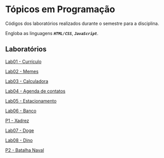 # Tópicos em Programação

Códigos dos laboratórios realizados durante o semestre para a disciplina.

Engloba as linguagens ***```HTML/CSS```***, ***```JavaScript```***.

## Laboratórios
[Lab01 - Currículo](https://h-ssiqueira.github.io/ProgramsCOLLEGE/TP/lab01)

[Lab02 - Memes](https://h-ssiqueira.github.io/ProgramsCOLLEGE/TP/lab02)

[Lab03 - Calculadora](https://h-ssiqueira.github.io/ProgramsCOLLEGE/TP/lab03)

[Lab04 - Agenda de contatos](https://h-ssiqueira.github.io/ProgramsCOLLEGE/TP/lab04)

[Lab05 - Estacionamento](https://h-ssiqueira.github.io/ProgramsCOLLEGE/TP/lab05)

[Lab06 - Banco](https://h-ssiqueira.github.io/ProgramsCOLLEGE/TP/lab06)

[P1 - Xadrez](https://h-ssiqueira.github.io/ProgramsCOLLEGE/TP/trabalho_1)

[Lab07 - Doge](https://h-ssiqueira.github.io/ProgramsCOLLEGE/TP/lab07)

[Lab08 - Dino](https://h-ssiqueira.github.io/ProgramsCOLLEGE/TP/lab08)

[P2 - Batalha Naval](https://h-ssiqueira.github.io/ProgramsCOLLEGE/TP/trabalho_2/player1.html)
